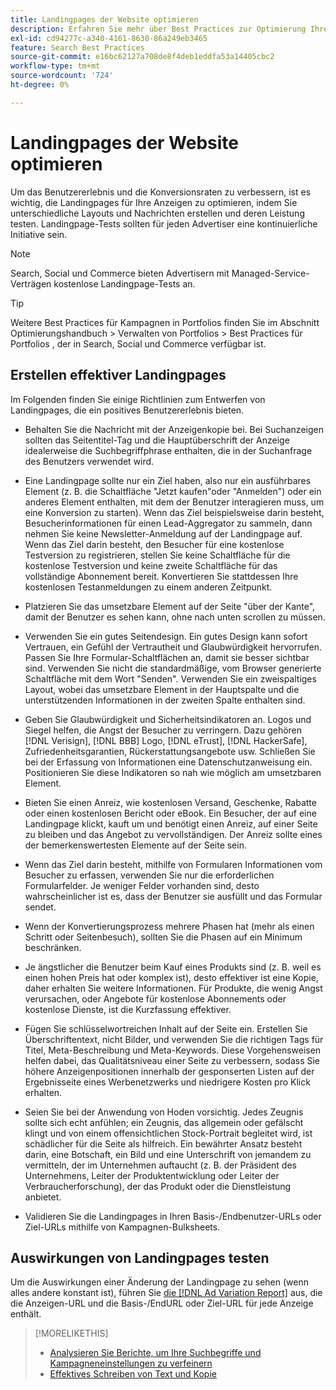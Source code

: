 ```yaml
---
title: Landingpages der Website optimieren
description: Erfahren Sie mehr über Best Practices zur Optimierung Ihrer Landingpages auf Ihrer Website.
exl-id: cd94277c-a340-4161-8630-86a249eb3465
feature: Search Best Practices
source-git-commit: e16bc62127a708de8f4deb1eddfa53a14405cbc2
workflow-type: tm+mt
source-wordcount: '724'
ht-degree: 0%

---
```


# Landingpages der Website optimieren

Um das Benutzererlebnis und die Konversionsraten zu verbessern, ist es wichtig, die Landingpages für Ihre Anzeigen zu optimieren, indem Sie unterschiedliche Layouts und Nachrichten erstellen und deren Leistung testen. Landingpage-Tests sollten für jeden Advertiser eine kontinuierliche Initiative sein.

>[!NOTE]
>
>Search, Social und Commerce bieten Advertisern mit Managed-Service-Verträgen kostenlose Landingpage-Tests an.

>[!TIP]
>
>Weitere Best Practices für Kampagnen in Portfolios finden Sie im Abschnitt Optimierungshandbuch > Verwalten von Portfolios > Best Practices für Portfolios , der in Search, Social und Commerce verfügbar ist.<!-- verify convention for referencing Optimization Guide here -->

## Erstellen effektiver Landingpages

Im Folgenden finden Sie einige Richtlinien zum Entwerfen von Landingpages, die ein positives Benutzererlebnis bieten.

* Behalten Sie die Nachricht mit der Anzeigenkopie bei. Bei Suchanzeigen sollten das Seitentitel-Tag und die Hauptüberschrift der Anzeige idealerweise die Suchbegriffphrase enthalten, die in der Suchanfrage des Benutzers verwendet wird.

* Eine Landingpage sollte nur ein Ziel haben, also nur ein ausführbares Element (z. B. die Schaltfläche &quot;Jetzt kaufen&quot;oder &quot;Anmelden&quot;) oder ein anderes Element enthalten, mit dem der Benutzer interagieren muss, um eine Konversion zu starten). Wenn das Ziel beispielsweise darin besteht, Besucherinformationen für einen Lead-Aggregator zu sammeln, dann nehmen Sie keine Newsletter-Anmeldung auf der Landingpage auf. Wenn das Ziel darin besteht, den Besucher für eine kostenlose Testversion zu registrieren, stellen Sie keine Schaltfläche für die kostenlose Testversion und keine zweite Schaltfläche für das vollständige Abonnement bereit. Konvertieren Sie stattdessen Ihre kostenlosen Testanmeldungen zu einem anderen Zeitpunkt.

* Platzieren Sie das umsetzbare Element auf der Seite &quot;über der Kante&quot;, damit der Benutzer es sehen kann, ohne nach unten scrollen zu müssen.

* Verwenden Sie ein gutes Seitendesign. Ein gutes Design kann sofort Vertrauen, ein Gefühl der Vertrautheit und Glaubwürdigkeit hervorrufen. Passen Sie Ihre Formular-Schaltflächen an, damit sie besser sichtbar sind. Verwenden Sie nicht die standardmäßige, vom Browser generierte Schaltfläche mit dem Wort &quot;Senden&quot;. Verwenden Sie ein zweispaltiges Layout, wobei das umsetzbare Element in der Hauptspalte und die unterstützenden Informationen in der zweiten Spalte enthalten sind.

* Geben Sie Glaubwürdigkeit und Sicherheitsindikatoren an. Logos und Siegel helfen, die Angst der Besucher zu verringern. Dazu gehören [!DNL Verisign], [!DNL BBB] Logo, [!DNL eTrust], [!DNL HackerSafe], Zufriedenheitsgarantien, Rückerstattungsangebote usw. Schließen Sie bei der Erfassung von Informationen eine Datenschutzanweisung ein. Positionieren Sie diese Indikatoren so nah wie möglich am umsetzbaren Element.

* Bieten Sie einen Anreiz, wie kostenlosen Versand, Geschenke, Rabatte oder einen kostenlosen Bericht oder eBook. Ein Besucher, der auf eine Landingpage klickt, kauft um und benötigt einen Anreiz, auf einer Seite zu bleiben und das Angebot zu vervollständigen. Der Anreiz sollte eines der bemerkenswertesten Elemente auf der Seite sein.

* Wenn das Ziel darin besteht, mithilfe von Formularen Informationen vom Besucher zu erfassen, verwenden Sie nur die erforderlichen Formularfelder. Je weniger Felder vorhanden sind, desto wahrscheinlicher ist es, dass der Benutzer sie ausfüllt und das Formular sendet.

* Wenn der Konvertierungsprozess mehrere Phasen hat (mehr als einen Schritt oder Seitenbesuch), sollten Sie die Phasen auf ein Minimum beschränken.

* Je ängstlicher die Benutzer beim Kauf eines Produkts sind (z. B. weil es einen hohen Preis hat oder komplex ist), desto effektiver ist eine Kopie, daher erhalten Sie weitere Informationen. Für Produkte, die wenig Angst verursachen, oder Angebote für kostenlose Abonnements oder kostenlose Dienste, ist die Kurzfassung effektiver.

* Fügen Sie schlüsselwortreichen Inhalt auf der Seite ein. Erstellen Sie Überschriftentext, nicht Bilder, und verwenden Sie die richtigen Tags für Titel, Meta-Beschreibung und Meta-Keywords. Diese Vorgehensweisen helfen dabei, das Qualitätsniveau einer Seite zu verbessern, sodass Sie höhere Anzeigenpositionen innerhalb der gesponserten Listen auf der Ergebnisseite eines Werbenetzwerks und niedrigere Kosten pro Klick erhalten.

* Seien Sie bei der Anwendung von Hoden vorsichtig. Jedes Zeugnis sollte sich echt anfühlen; ein Zeugnis, das allgemein oder gefälscht klingt und von einem offensichtlichen Stock-Portrait begleitet wird, ist schädlicher für die Seite als hilfreich. Ein bewährter Ansatz besteht darin, eine Botschaft, ein Bild und eine Unterschrift von jemandem zu vermitteln, der im Unternehmen auftaucht (z. B. der Präsident des Unternehmens, Leiter der Produktentwicklung oder Leiter der Verbraucherforschung), der das Produkt oder die Dienstleistung anbietet.

* Validieren Sie die Landingpages in Ihren Basis-/Endbenutzer-URLs oder Ziel-URLs mithilfe von Kampagnen-Bulksheets.

## Auswirkungen von Landingpages testen

Um die Auswirkungen einer Änderung der Landingpage zu sehen (wenn alles andere konstant ist), führen Sie [die  [!DNL Ad Variation Report]](/help/search-social-commerce/reports/management/basic-advanced/ad-variation-report.md) aus, die die Anzeigen-URL und die Basis-/EndURL oder Ziel-URL für jede Anzeige enthält.

>[!MORELIKETHIS]
>
>* [Analysieren Sie Berichte, um Ihre Suchbegriffe und Kampagneneinstellungen zu verfeinern](best-practices-analyze.md)
>* [Effektives Schreiben von Text und Kopie](best-practices-write.md)
